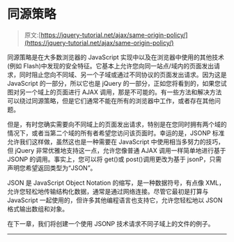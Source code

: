 # 同源策略

> 原文:[https://jquery-tutorial.net/ajax/same-origin-policy/](https://jquery-tutorial.net/ajax/same-origin-policy/)

同源策略是在大多数浏览器的 JavaScript 实现中以及在浏览器中使用的其他技术(例如 Flash)中发现的安全特征。它基本上允许您向同一站点/域内的页面发出请求，同时阻止您向不同域、另一个子域或通过不同协议的页面发出请求。因为这是 JavaScript 的一部分，所以它也是 jQuery 的一部分，正如您将看到的，如果您试图对另一个域上的页面进行 AJAX 调用，那是不可能的。有一些方法和解决方法可以绕过同源策略，但是它们通常不能在所有的浏览器中工作，或者存在其他问题。

但是，有时您确实需要向不同域上的页面发出请求，特别是在您同时拥有两个域的情况下，或者当第二个域的所有者希望您访问该页面时。幸运的是，JSONP 标准允许我们这样做，虽然这也是一种需要在 JavaScript 中使用相当多努力的技巧，但 jQuery 非常优雅地支持这一点，允许您像普通 AJAX 调用一样简单地进行基于 JSONP 的调用。事实上，您可以将 get()或 post()调用更改为基于 jsonP，只需声明您希望返回类型为“JSON”。

JSON 是 JavaScript Object Notation 的缩写，是一种数据符号，有点像 XML，允许您轻松地传输结构化数据，通常是通过网络连接。尽管它最初是打算与 JavaScript 一起使用的，但许多其他编程语言也支持它，允许您轻松地以 JSON 格式输出数组和对象。

在下一章，我们将创建一个使用 JSONP 技术请求不同子域上的文件的例子。

* * *